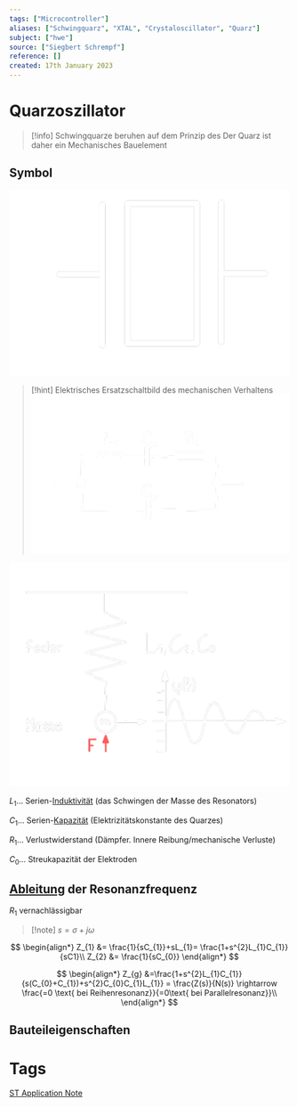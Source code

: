```yaml
---
tags: ["Microcontroller"]
aliases: ["Schwingquarz", "XTAL", "Crystaloscillator", "Quarz"]
subject: ["hwe"]
source: ["Siegbert Schrempf"]
reference: []
created: 17th January 2023
---
```


# Quarzoszillator

> [!info] Schwingquarze beruhen auf dem Prinzip des [](../../mess-technik/Piezoelektrik.md#Piezoelektrischer%20Effekt|Piezoelektrischen%20Effekts)
> Der Quarz ist daher ein Mechanisches Bauelement 

## Symbol

![500](../assets/quarz.png)

> [!hint] Elektrisches Ersatzschaltbild des mechanischen Verhaltens
> ![500](../assets/elek_esb_quarz.png)

![400](../assets/quarz_mechschwing.png)

$L_{1}\dots$ Serien-[Induktivität](../Induktivitäten.md) (das Schwingen der Masse des Resonators)

$C_{1}\dots$ Serien-[Kapazität](../Kapazität.md) (Elektrizitätskonstante des Quarzes)

$R_{1}\dots$ Verlustwiderstand (Dämpfer. Innere Reibung/mechanische Verluste)

$C_{0}\dots$ Streukapazität der Elektroden

## [Ableitung](../../mathe/mathe%20(3)/Differenzialrechnung.md) der Resonanzfrequenz

$R_{1}$ vernachlässigbar

> [!note] $s=\sigma+j\omega$

$$
\begin{align*}
Z_{1} &= \frac{1}{sC_{1}}+sL_{1}= \frac{1+s^{2}L_{1}C_{1}}{sC1}\\
Z_{2} &= \frac{1}{sC_{0}}
\end{align*}
$$

$$
\begin{align*}
Z_{g} &=\frac{1+s^{2}L_{1}C_{1}}{s(C_{0}+C_{1})+s^{2}C_{0}C_{1}L_{1}} = \frac{Z(s)}{N(s)} \rightarrow \frac{=0 \text{ bei Reihenresonanz}}{=0\text{ bei Parallelresonanz}}\\
\end{align*}
$$

## Bauteileigenschaften

# Tags

[ST Application Note](https://www.st.com/resource/en/application_note/an2867-oscillator-design-guide-for-stm8afals-stm32-mcus-and-mpus-stmicroelectronics.pdf)
